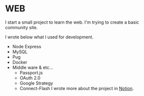 # WEB
I start a small project to learn the web.
I'm trying to create a basic community site.

I wrote below what I used for development.
- Node Express
- MySQL
- Pug
- Docker
- Middle ware & etc...
  - Passport.js
  - OAuth 2.0
  - Google Strategy
  - Connect-Flash
I wrote more about the project in [Notion](https://nifty-sunscreen-d4b.notion.site/Community-dac54f8e290f4edf8f0b2d96a2c15bd2).
